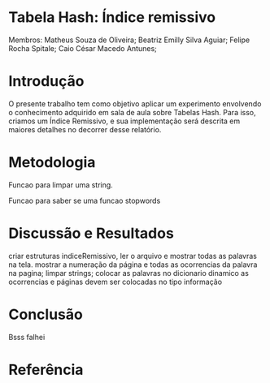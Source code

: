 # Tabela Hash: Índice remissivo

Membros:
Matheus Souza de Oliveira;
Beatriz Emilly Silva Aguiar;
Felipe Rocha Spitale;
Caio César Macedo Antunes;

# Introdução
O presente trabalho tem como objetivo aplicar um experimento envolvendo o conhecimento adquirido em sala de aula sobre Tabelas Hash. Para isso, criamos um Índice Remissivo, e sua implementação será descrita em maiores detalhes no decorrer desse relatório.
# Metodologia 
Funcao para limpar uma string.

Funcao para saber se uma funcao stopwords
# Discussão e Resultados 
criar estruturas indiceRemissivo, ler o arquivo e mostrar todas as palavras na tela.
mostrar a numeração da página e todas as ocorrencias da palavra na pagina;
limpar strings;
colocar as palavras no dicionario dinamico 
as ocorrencias e páginas devem ser colocadas no tipo informação 
# Conclusão
Bsss falhei

# Referência


